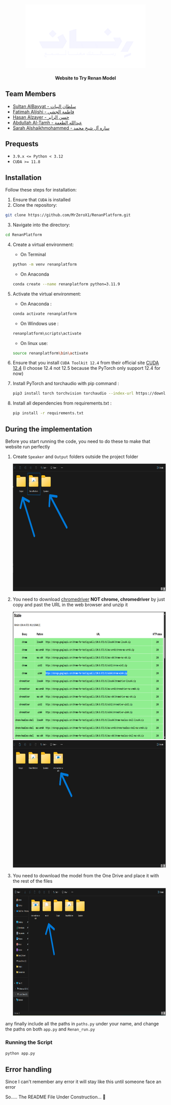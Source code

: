 <div align="center">

## <img src="assest/White_Logo.png" height="200"/>

**Website to Try Renan Model**

</div>

## Team Members
- [Sultan AlBayyat - سلطان البيات](https://www.linkedin.com/in/sultan-albayyat/)
- [Fatimah Aljishi - فاطمة الجشي](https://www.linkedin.com/in/fatimah-aljishi-103927291/)
- [Hasan Alzayer - حسن الزاير](https://www.linkedin.com/in/hasan-alzayer/)
- [Abdullah Al-Tamh - عبدالله الطعمة](https://www.linkedin.com/in/abdullah-al-tamh-643851281/)
- [Sarah Alshaikhmohammed - ساره آل شيخ محمد](https://www.linkedin.com/in/sarah-alshaikhmohammed-ab20a9252/)


## Prequests

- `3.9.x <= Python < 3.12`
- `CUDA >= 11.8`

## Installation
Follow these steps for installation:

1. Ensure that `CUDA` is installed
2. Clone the repository: 

```bash
git clone https://github.com/MrZeroX1/RenanPlatform.git
```

3. Navigate into the directory: 

``` bash
cd RenanPlatform
```

4. Create a virtual environment: 
    - On Terminal 
    ``` bash
    python -m venv renanplatform
    ```
    - On Anaconda 
    ``` bash
    conda create --name renanplatform python=3.11.9
    ```
5. Activate the virtual environment:
   - On Anaconda : 
   ```bash
   conda activate renanplatform
   ```
   - On Windows use : 
   ```bash
   renanplatform\scripts\activate
   ```
   - On linux use: 
   ```bash
   source renanplatform\bin\activate
   ```
   
6. Ensure that you install `CUDA Toolkit 12.4` from their official site [CUDA 12.4](https://developer.nvidia.com/cuda-12-4-0-download-archive) (I choose 12.4 not 12.5 because the PyTorch only support 12.4 for now)

7. Install PyTorch and torchaudio with pip command :

   ```bash
   pip3 install torch torchvision torchaudio --index-url https://download.pytorch.org/whl/cu124
   ```

8. Install all dependencies from requirements.txt :

    ```bash
    pip install -r requirements.txt
    ```
## During the implementation
Before you start running the code, you need to do these to make that website run perfectly

1. Create `Speaker` and `Output` folders outside the project folder

    <div align="center">

    <img src="assest/speaker_output.png" height="400"/>

    </div>

2. You need to download [chromedriver](https://googlechromelabs.github.io/chrome-for-testing/#stable) **NOT chrome, chromedriver** by just copy and past the URL in the web browser and unzip it

   <div align="center">

    
     <img src="assest/driver_down.png" height="400"/>
     <img src="assest/driver.png" height="400"/>

    </div>
3. You need to download the model from the One Drive and place it with the rest of the files

      <div align="center">
    
    <img src="assest/model.png" height="400"/>

    </div>

any finally include all the paths in `paths.py` under your name, and change the paths on both `app.py` and `Renan_run.py`

### Running the Script
```bash
python app.py
```

## Error handling

Since I can't remember any error it will stay like this until someone face an error

So.....
The README File Under Construction... 🚧 
